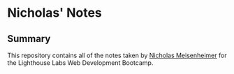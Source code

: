# Nicholas' Notes
## Summary
This repository contains all of the notes taken by [Nicholas Meisenheimer](https://github.com/souredoutlook) for the Lighthouse Labs Web Development Bootcamp.
